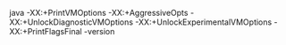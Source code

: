 java -XX:+PrintVMOptions -XX:+AggressiveOpts -XX:+UnlockDiagnosticVMOptions -XX:+UnlockExperimentalVMOptions -XX:+PrintFlagsFinal  -version